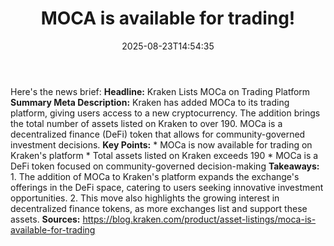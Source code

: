 ﻿---
title: "MOCA is available for trading!"
date: "2025-08-23T14:54:35"
category: "Markets"
summary: ""
slug: "moca is available for trading"
source_urls:
  - "https://blog.kraken.com/product/asset-listings/moca-is-available-for-trading"
seo:
  title: "MOCA is available for trading! | Hash n Hedge"
  description: ""
  keywords: ["news", "markets", "brief"]
---
Here's the news brief:  **Headline:** Kraken Lists MOCa on Trading Platform  **Summary Meta Description:** Kraken has added MOCa to its trading platform, giving users access to a new cryptocurrency. The addition brings the total number of assets listed on Kraken to over 190. MOCa is a decentralized finance (DeFi) token that allows for community-governed investment decisions.  **Key Points:**  * MOCa is now available for trading on Kraken's platform * Total assets listed on Kraken exceeds 190 * MOCa is a DeFi token focused on community-governed decision-making  **Takeaways:**  1. The addition of MOCa to Kraken's platform expands the exchange's offerings in the DeFi space, catering to users seeking innovative investment opportunities. 2. This move also highlights the growing interest in decentralized finance tokens, as more exchanges list and support these assets.  **Sources:** https://blog.kraken.com/product/asset-listings/moca-is-available-for-trading 

